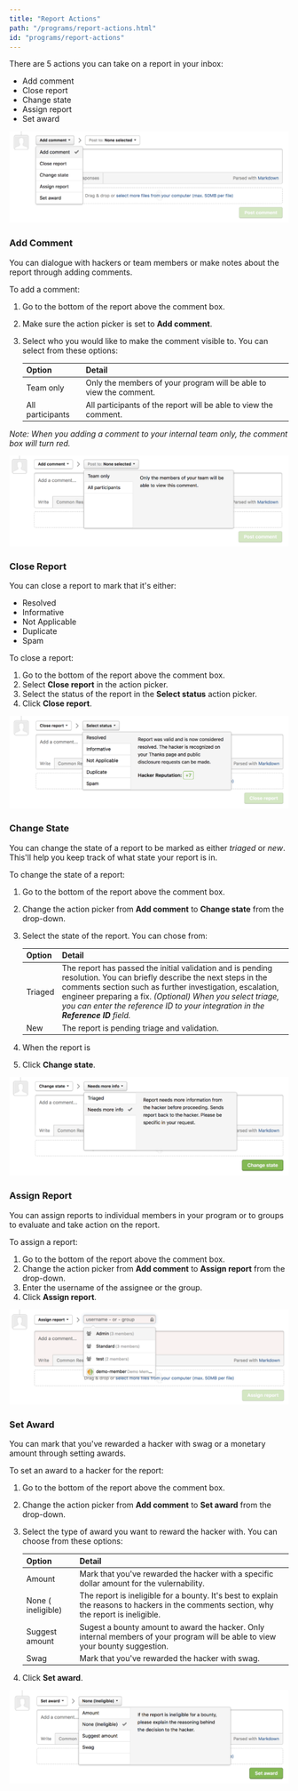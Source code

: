 ```yaml
---
title: "Report Actions"
path: "/programs/report-actions.html"
id: "programs/report-actions"
---
```


There are 5 actions you can take on a report in your inbox:
* Add comment
* Close report
* Change state
* Assign report
* Set award

![report-actions](./images/report-actions-1.png)

### Add Comment
You can dialogue with hackers or team members or make notes about the report through adding comments. 

To add a comment:
1) Go to the bottom of the report above the comment box.
2) Make sure the action picker is set to **Add comment**. 
3) Select who you would like to make the comment visible to. You can select from these options:

   Option | Detail
   ------ | -------
   Team only | Only the members of your program will be able to view the comment.
   All participants | All participants of the report will be able to view the comment.

*Note: When you adding a comment to your internal team only, the comment box will turn red.*

![report-actions-2](./images/report-action-2.png)

### Close Report
You can close a report to mark that it's either:
* Resolved
* Informative
* Not Applicable
* Duplicate
* Spam 

To close a report:
1) Go to the bottom of the report above the comment box.
2) Select **Close report** in the action picker.
3) Select the status of the report in the **Select status** action picker. 
4) Click **Close report**. 

![report-action-3](./images/report-actions-3.png)

### Change State
You can change the state of a report to be marked as either *triaged* or *new*. This'll help you keep track of what state your report is in. 

To change the state of a report:
1) Go to the bottom of the report above the comment box.
2) Change the action picker from **Add comment** to **Change state** from the drop-down.  
3) Select the state of the report. You can chose from:
   
   Option | Detail
   ------ | -------
   Triaged | The report has passed the initial validation and is pending resolution. You can briefly describe the next steps in the comments section such as further investigation, escalation, engineer preparing a fix. *(Optional) When you select triage, you can enter the reference ID to your integration in the **Reference ID** field.* 
   New | The report is pending triage and validation. 
   
4) When the report is 
   
4) Click **Change state**. 

![report-action-5](./images/report-action-5.png)

### Assign Report
You can assign reports to individual members in your program or to groups to evaluate and take action on the report. 

To assign a report:
1) Go to the bottom of the report above the comment box.
2) Change the action picker from **Add comment** to **Assign report** from the drop-down.  
3) Enter the username of the assignee or the group. 
4) Click **Assign report**. 

![assign report](./images/assign-report.png)

### Set Award
You can mark that you've rewarded a hacker with swag or a monetary amount through setting awards.

To set an award to a hacker for the report:
1) Go to the bottom of the report above the comment box.
2) Change the action picker from **Add comment** to **Set award** from the drop-down.  
3) Select the type of award you want to reward the hacker with. You can choose from these options: 

   Option | Detail
   ------ | ------
   Amount | Mark that you've rewarded the hacker with a specific dollar amount for the vulernability. 
   None ( ineligible) | The report is ineligible for a bounty. It's best to explain the reasons to hackers in the comments section, why the report is ineligible. 
   Suggest amount | Sugest a bounty amount to award the hacker. Only internal members of your program will be able to view your bounty suggestion. 
   Swag | Mark that you've rewarded the hacker with swag. 
 
 4) Click **Set award**. 
 
 ![report-action-4](./images/report-action-4.png)
